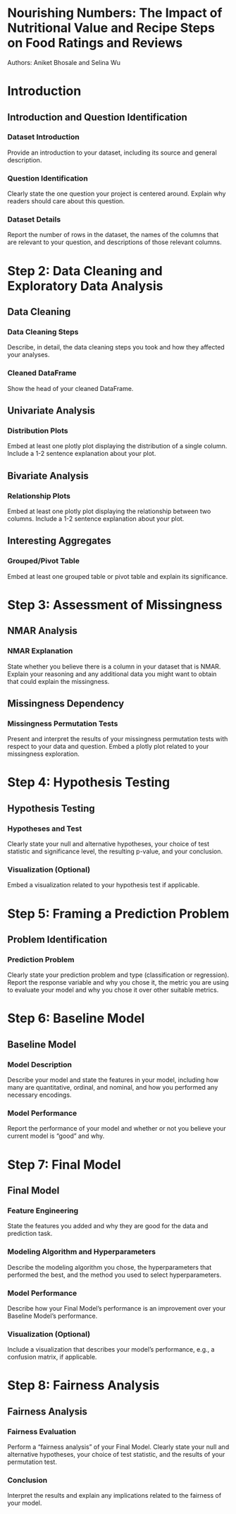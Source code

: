 # Nourishing Numbers: The Impact of Nutritional Value and Recipe Steps on Food Ratings and Reviews
Authors: Aniket Bhosale and Selina Wu


# Introduction

## Introduction and Question Identification

### Dataset Introduction

Provide an introduction to your dataset, including its source and general description.

### Question Identification

Clearly state the one question your project is centered around. Explain why readers should care about this question.

### Dataset Details

Report the number of rows in the dataset, the names of the columns that are relevant to your question, and descriptions of those relevant columns.


# Step 2: Data Cleaning and Exploratory Data Analysis

## Data Cleaning

### Data Cleaning Steps

Describe, in detail, the data cleaning steps you took and how they affected your analyses. 

### Cleaned DataFrame

Show the head of your cleaned DataFrame.

## Univariate Analysis

### Distribution Plots

Embed at least one plotly plot displaying the distribution of a single column. Include a 1-2 sentence explanation about your plot.

## Bivariate Analysis

### Relationship Plots

Embed at least one plotly plot displaying the relationship between two columns. Include a 1-2 sentence explanation about your plot.

## Interesting Aggregates

### Grouped/Pivot Table

Embed at least one grouped table or pivot table and explain its significance.

# Step 3: Assessment of Missingness

## NMAR Analysis

### NMAR Explanation

State whether you believe there is a column in your dataset that is NMAR. Explain your reasoning and any additional data you might want to obtain that could explain the missingness.

## Missingness Dependency

### Missingness Permutation Tests

Present and interpret the results of your missingness permutation tests with respect to your data and question. Embed a plotly plot related to your missingness exploration.

# Step 4: Hypothesis Testing

## Hypothesis Testing

### Hypotheses and Test

Clearly state your null and alternative hypotheses, your choice of test statistic and significance level, the resulting p-value, and your conclusion.

### Visualization (Optional)

Embed a visualization related to your hypothesis test if applicable.


# Step 5: Framing a Prediction Problem

## Problem Identification

### Prediction Problem

Clearly state your prediction problem and type (classification or regression). Report the response variable and why you chose it, the metric you are using to evaluate your model and why you chose it over other suitable metrics.


# Step 6: Baseline Model

## Baseline Model

### Model Description

Describe your model and state the features in your model, including how many are quantitative, ordinal, and nominal, and how you performed any necessary encodings.

### Model Performance

Report the performance of your model and whether or not you believe your current model is “good” and why.

# Step 7: Final Model

## Final Model

### Feature Engineering

State the features you added and why they are good for the data and prediction task.

### Modeling Algorithm and Hyperparameters

Describe the modeling algorithm you chose, the hyperparameters that performed the best, and the method you used to select hyperparameters.

### Model Performance

Describe how your Final Model’s performance is an improvement over your Baseline Model’s performance.

### Visualization (Optional)

Include a visualization that describes your model’s performance, e.g., a confusion matrix, if applicable.

# Step 8: Fairness Analysis

## Fairness Analysis

### Fairness Evaluation

Perform a “fairness analysis” of your Final Model. Clearly state your null and alternative hypotheses, your choice of test statistic, and the results of your permutation test. 

### Conclusion

Interpret the results and explain any implications related to the fairness of your model.




